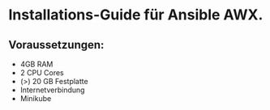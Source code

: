 # Installations-Guide für Ansible AWX.
## Voraussetzungen:
* 4GB RAM
* 2 CPU Cores
* (>) 20 GB Festplatte
* Internetverbindung
* Minikube